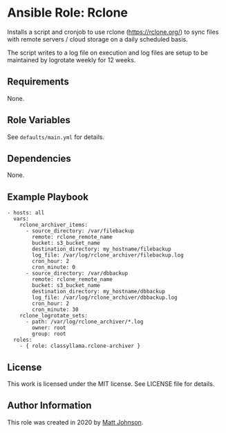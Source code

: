 # Ansible Role: Rclone

Installs a script and cronjob to use rclone (https://rclone.org/) to sync files with remote servers / cloud storage on a daily scheduled basis.

The script writes to a log file on execution and log files are setup to be maintained by logrotate weekly for 12 weeks.

## Requirements

None.

## Role Variables

See `defaults/main.yml` for details. 

## Dependencies

None.

## Example Playbook

    - hosts: all
      vars:
        rclone_archiver_items:
          - source_directory: /var/filebackup
            remote: rclone_remote_name
            bucket: s3_bucket_name
            destination_directory: my_hostname/filebackup
            log_file: /var/log/rclone_archiver/filebackup.log
            cron_hour: 2
            cron_minute: 0
          - source_directory: /var/dbbackup
            remote: rclone_remote_name
            bucket: s3_bucket_name
            destination_directory: my_hostname/dbbackup
            log_file: /var/log/rclone_archiver/dbbackup.log
            cron_hour: 2
            cron_minute: 30
        rclone_logrotate_sets:
          - path: /var/log/rclone_archiver/*.log
            owner: root
            group: root
      roles:
        - { role: classyllama.rclone-archiver }

## License

This work is licensed under the MIT license. See LICENSE file for details.

## Author Information

This role was created in 2020 by [Matt Johnson](https://github.com/mttjohnson/).
